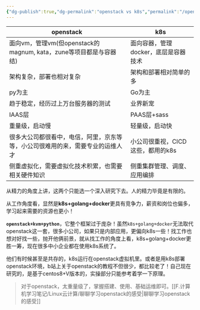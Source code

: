 ```yaml
---
{"dg-publish":true,"dg-permalink":"openstack vs k8s","permalink":"/openstack vs k8s/","noteIcon":"","created":"2022-11-09","updated":""}
---
```

 

|openstack|k8s|
|---|---|
|面向vm，管理vm(但openstack的magnum, kata，zune等项目都是与容器结)|面向容器，管理docker，底层是容器技术|
|架构复杂，部署也相对复杂|架构和部署相对简单的多|
|py为主|Go为主|
|趋于稳定，经历过上万台服务器的测试|业界新宠|
|IAAS层|PAAS层+sass|
|重量级，启动慢|轻量级，启动快|
|很多大公司都很看中，电信，阿里，京东等等，小公司很难用的来，需要专业的运维人才|小公司很重视，CICD这些，都用的k8s|
|侧重虚拟化，需要虚拟化技术积累，也需要相关硬件知识|侧重集群管理、调度、应用编排|

从精力的角度上讲，这两个只能选一个深入研究下去。人的精力毕竟是有限的。

从工作角度看，显然是**k8s+golang+docker**更具有竞争力，薪资和岗位也偏多，学习起来需要的资源也更小！

**`openstack+kvm+python`**，它整个框架过于庞杂！虽然`k8s+golang+docker`无法取代openstack这一套，很多小公司，如果只是内部应用，更偏向k8s一些！找工作也想对好找一些，抛开他俩前景，就从找工作的角度上看，k8s+golang+docker更胜一筹，现在很多中小企业都在使用k8s系统了。

他们有时候甚至是共存的，k8s运行在openstack虚拟机里。或者是用k8s部署openstack环境，b站上关于openstack的教程不但很少，都比较老了！自己现在研究的，是基于centos8+V版本的，实操部分只能参考着学一下原理。


> 对于openstack，太重量级了，掌握搭建、使用、基础运维即可。[[F.计算机学习笔记/Linux云计算/聊聊学习openstack的感受\|聊聊学习openstack的感受]]

